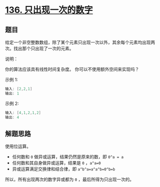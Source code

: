 # [136. 只出现一次的数字](https://leetcode-cn.com/problems/single-number/)

## 题目

给定一个非空整数数组，除了某个元素只出现一次以外，其余每个元素均出现两次。找出那个只出现了一次的元素。

说明：

你的算法应该具有线性时间复杂度。 你可以不使用额外空间来实现吗？

示例 1:

```c
输入: [2,2,1]
输出: 1
```

示例 2:

```c
输入: [4,1,2,1,2]
输出: 4
```

## 解题思路

使用位运算。

* 任何数和 `0` 做异或运算，结果仍然是原来的数，即 `0^a = a`
* 任何数和其自身做异或运算，结果是 `0` ，`a^a=0`
* 异或运算满足交换律和结合律，即 `a^b^a=a^a^b=0^b=b`

所以，所有出现两次的数字异或都为 `0` ，最后所得为只出现一次的。
